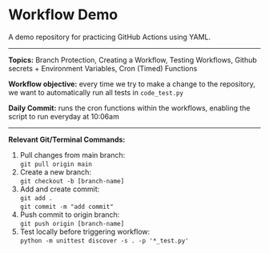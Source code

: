 # Workflow Demo
A demo repository for practicing GitHub Actions using YAML.
***
**Topics:** Branch Protection, Creating a Workflow, Testing Workflows, Github secrets + Environment Variables, Cron (Timed) Functions <br>

**Workflow objective:** every time we try to make a change to the repository, we want to automatically run all tests in `code_test.py`

**Daily Commit:** runs the cron functions within the workflows, enabling the script to run everyday at 10:06am

***
**Relevant Git/Terminal Commands:** <br>
1. Pull changes from main branch: <br> `git pull origin main`
3. Create a new branch: <br> `git checkout -b [branch-name]`
4. Add and create commit: <br> `git add .` <br> `git commit -m "add commit"`
5. Push commit to origin branch: <br> `git push origin [branch-name]`
6. Test locally before triggering workflow: <br> `python -m unittest discover -s . -p '*_test.py'`

